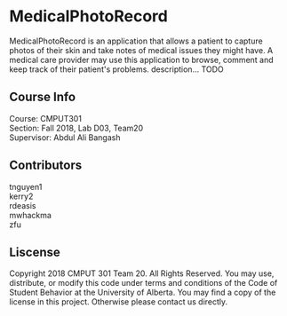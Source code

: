 # MedicalPhotoRecord
MedicalPhotoRecord is an application that allows a patient to capture photos of their skin and take notes of medical issues they might have. A medical care provider may use this application to browse, comment and keep track of their patient's problems. 
description... TODO

## Course Info
Course: CMPUT301\
Section: Fall 2018, Lab D03, Team20\
Supervisor: Abdul Ali Bangash

## Contributors
tnguyen1\
kerry2\
rdeasis\
mwhackma\
zfu

## Liscense
Copyright 2018 CMPUT 301 Team 20. All Rights Reserved. You may use, distribute, or modify this code under terms and conditions of the Code of Student Behavior at the University of Alberta. You may find a copy of the license in this project. Otherwise please contact us directly.
